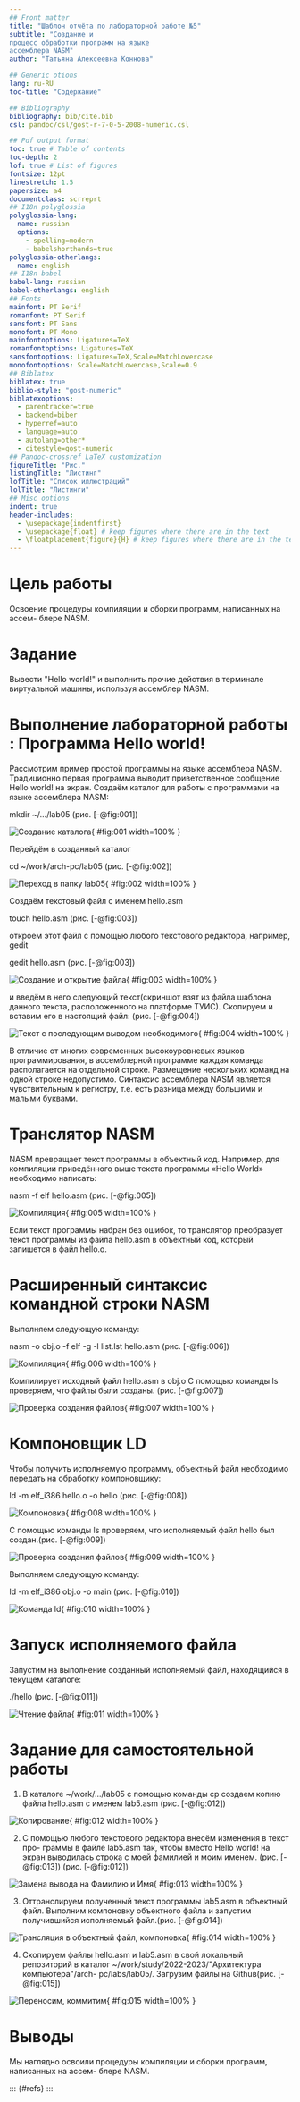 ```yaml
---
## Front matter
title: "Шаблон отчёта по лабораторной работе №5"
subtitle: "Создание и
процесс обработки программ на языке
ассемблера NASM"
author: "Татьяна Алексеевна Коннова"

## Generic otions
lang: ru-RU
toc-title: "Содержание"

## Bibliography
bibliography: bib/cite.bib
csl: pandoc/csl/gost-r-7-0-5-2008-numeric.csl

## Pdf output format
toc: true # Table of contents
toc-depth: 2
lof: true # List of figures
fontsize: 12pt
linestretch: 1.5
papersize: a4
documentclass: scrreprt
## I18n polyglossia
polyglossia-lang:
  name: russian
  options:
	- spelling=modern
	- babelshorthands=true
polyglossia-otherlangs:
  name: english
## I18n babel
babel-lang: russian
babel-otherlangs: english
## Fonts
mainfont: PT Serif
romanfont: PT Serif
sansfont: PT Sans
monofont: PT Mono
mainfontoptions: Ligatures=TeX
romanfontoptions: Ligatures=TeX
sansfontoptions: Ligatures=TeX,Scale=MatchLowercase
monofontoptions: Scale=MatchLowercase,Scale=0.9
## Biblatex
biblatex: true
biblio-style: "gost-numeric"
biblatexoptions:
  - parentracker=true
  - backend=biber
  - hyperref=auto
  - language=auto
  - autolang=other*
  - citestyle=gost-numeric
## Pandoc-crossref LaTeX customization
figureTitle: "Рис."
listingTitle: "Листинг"
lofTitle: "Список иллюстраций"
lolTitle: "Листинги"
## Misc options
indent: true
header-includes:
  - \usepackage{indentfirst}
  - \usepackage{float} # keep figures where there are in the text
  - \floatplacement{figure}{H} # keep figures where there are in the text
---
```


# Цель работы

Освоение процедуры компиляции и сборки программ, написанных на ассем-
блере NASM.

# Задание

Вывести "Hello world!" и выполнить прочие действия в терминале виртуальной машины, используя ассемблер NASM.

# Выполнение лабораторной работы : Программа Hello world!
Рассмотрим пример простой программы на языке ассемблера NASM. Традиционно первая программа выводит приветственное сообщение Hello world!
на экран.
Создаём каталог для работы с программами на языке ассемблера NASM:  

mkdir ~/.../lab05  (рис. [-@fig:001])

![Создание каталога](image/1mkdir.jpg){ #fig:001 width=100% }

Перейдём в созданный каталог  

cd ~/work/arch-pc/lab05  (рис. [-@fig:002])

![Переход в папку lab05](image/2perehod_v_lab05.jpg){ #fig:002 width=100% }

Создаём текстовый файл с именем hello.asm  

touch hello.asm  (рис. [-@fig:003])

откроем этот файл с помощью любого текстового редактора, например, gedit  

gedit hello.asm  (рис. [-@fig:003])

![Создание и открытие файла](image/touchgedit.jpg){ #fig:003 width=100% }

и введём в него следующий текст(скриншот взят из файла шаблона данного текста, расположенного на платформе ТУИС). Скопируем и вставим его в настоящий файл:  (рис. [-@fig:004])

![Текст с последующим выводом необходимого](image/vyvodhello.jpg){ #fig:004 width=100% }  

В отличие от многих современных высокоуровневых языков программирования, в ассемблерной программе каждая команда располагается на отдельной
строке. Размещение нескольких команд на одной строке недопустимо. Синтаксис ассемблера NASM является чувствительным к регистру, т.е. есть разница
между большими и малыми буквами.

# Транслятор NASM
NASM превращает текст программы в объектный код. Например, для компиляции приведённого выше текста программы «Hello World» необходимо написать:  

nasm -f elf hello.asm  (рис. [-@fig:005])  

![Компиляция](image/vsepohello.jpg){ #fig:005 width=100% }

Если текст программы набран без ошибок, то транслятор преобразует текст
программы из файла hello.asm в объектный код, который запишется в файл
hello.o.

# Расширенный синтаксис командной строки NASM
Выполняем следующую команду:  

nasm -o obj.o -f elf -g -l list.lst hello.asm   (рис. [-@fig:006])

![Компиляция](image/vsepohello.jpg){ #fig:006 width=100% }

Компилирует исходный файл hello.asm в obj.o 
С помощью команды ls проверяем, что файлы были созданы.  (рис. [-@fig:007])

![Проверка создания файлов](image/est_asm_o.jpg){ #fig:007 width=100% }

# Компоновщик LD
Чтобы получить исполняемую программу,
объектный файл необходимо передать на обработку компоновщику:  

ld -m elf_i386 hello.o -o hello    (рис. [-@fig:008])

![Компоновка](image/vsepohello.jpg){ #fig:008 width=100% }

С помощью команды ls проверяем, что исполняемый файл hello был создан.(рис. [-@fig:009])  

![Проверка создания файлов](image/estvse_i_hello.jpg){ #fig:009 width=100% }

Выполняем следующую команду:  

ld -m elf_i386 obj.o -o main  (рис. [-@fig:010]) 

![Команда ld](image/vsepohello.jpg){ #fig:010 width=100% }

# Запуск исполняемого файла
Запустим на выполнение созданный исполняемый файл, находящийся в
текущем каталоге:  

./hello              (рис. [-@fig:011]) 

![Чтение файла](image/chitaem_hello.jpg){ #fig:011 width=100% }

# Задание для самостоятельной работы   

1. В каталоге ~/work/.../lab05 с помощью команды cp создаем копию
файла hello.asm с именем lab5.asm (рис. [-@fig:012]) 

![Копирование](image/cp_i_gditlab5.jpg){ #fig:012 width=100% }

2. С помощью любого текстового редактора внесём изменения в текст про-
граммы в файле lab5.asm так, чтобы вместо Hello world! на экран выводилась строка с моей фамилией и моим именем.   (рис. [-@fig:013]) (рис. [-@fig:012]) 

![Замена вывода на Фамилию и Имя](image/konn.jpg){ #fig:013 width=100% }

3. Оттранслируем полученный текст программы lab5.asm в объектный
файл. Выполним компоновку объектного файла и запустим получившийся исполняемый файл.(рис. [-@fig:014])

![Трансляция в объектный файл, компоновка](image/vse_po_konn.jpg){ #fig:014 width=100% }

4. Скопируем файлы hello.asm и lab5.asm в свой локальный репозиторий
в каталог ~/work/study/2022-2023/"Архитектура компьютера"/arch-
pc/labs/lab05/. Загрузим файлы на Githuв(рис. [-@fig:015])

![Переносим, коммитим](image/commitim.jpg){ #fig:015 width=100% }

# Выводы

Мы наглядно освоили процедуры компиляции и сборки программ, написанных на ассем-
блере NASM.



::: {#refs}
:::
